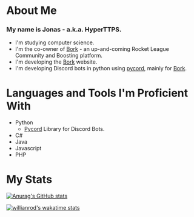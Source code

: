 # About Me
### My name is **Jonas** - a.k.a. **HyperTTPS**.
- I'm studying computer science.
- I'm the co-owner of [Bork][bork-website] - an up-and-coming Rocket League Community and Boosting platform.
- I'm developing the [Bork][bork-website] website.
- I'm developing Discord bots in python using [pycord][pycord-rep], mainly for [Bork][bork-website].

# Languages and Tools I'm Proficient With

- Python
    - [Pycord][pycord-rep] Library for Discord Bots.
- C#
- Java
- Javascript
- PHP

# My Stats

[![Anurag's GitHub stats](https://github-readme-stats.vercel.app/api?username=HyperTTPS&show_icons=true&include_all_commits=true&count_private=true)](https://github.com/anuraghazra/github-readme-stats)

[![willianrod's wakatime stats](https://github-readme-stats.vercel.app/api/wakatime?username=HyperTTP)](https://github.com/anuraghazra/github-readme-stats)

<!--
**HyperTTPS/HyperTTPS** is a ✨ _special_ ✨ repository because its `README.md` (this file) appears on your GitHub profile.

Here are some ideas to get you started:

- 🔭 I’m currently working on ...
- 🌱 I’m currently learning ...
- 👯 I’m looking to collaborate on ...
- 🤔 I’m looking for help with ...
- 💬 Ask me about ...
- 📫 How to reach me: ...
- 😄 Pronouns: ...
- ⚡ Fun fact: ...
-->

[bork-website]: https://borkofficial.com
[pycord-rep]: https://github.com/Pycord-Development/pycord
